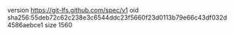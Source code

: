 version https://git-lfs.github.com/spec/v1
oid sha256:55deb72c62c238e3c6544ddc23f5660f23d0113b79e66c43df032d4586aebce1
size 1560
